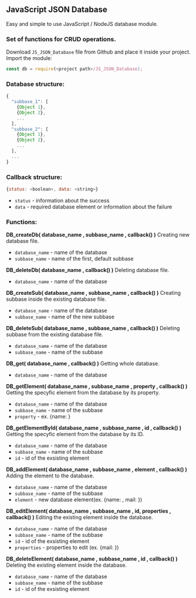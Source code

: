 ## JavaScript JSON Database
Easy and simple to use JavaScript / NodeJS database module.
### Set of functions for CRUD operations.

Download `JS_JSON_Database` file from Github and place it inside your project.
Import the module:

```js
const db = require(<project path>/JS_JSON_Database);
```

### Database structure:

```js
{
  "subbase_1": [
    {Object 1},
    {Object 2},
    ...
  ],
  "subbase_2": [
    {Object 1},
    {Object 2},
    ...
  ],
  ...
}
```

### Callback structure:

```js
{status: <boolean>, data: <string>}
```
- `status` - information about the success
- `data` - required database element or information about the failure

### Functions:

**DB_createDb( database_name ,  subbase_name , callback() )**
Creating new database file.
- `database_name` - name of the database
- `subbase_name` - name of the first, default subbase

**DB_deleteDb( database_name , callback() )**
Deleting database file.
- `database_name` - name of the database

**DB_createSub( database_name ,  subbase_name , callback() )**
Creating subbase inside the existing database file.
- `database_name` - name of the database
- `subbase_name` - name of the new subbase

**DB_deleteSub( database_name ,  subbase_name , callback() )**
Deleting subbase from the existing database file.
- `database_name` - name of the database
- `subbase_name` - name of the subbase

**DB_get( database_name , callback() )**
Getting whole database.
- `database_name` - name of the database

**DB_getElement( database_name ,  subbase_name , property , callback() )**
Getting the specyfic element from the database by its property.
- `database_name` - name of the database
- `subbase_name` - name of the subbase
- `property` - ex. {name: <name>}
  
**DB_getElementById( database_name ,  subbase_name , id , callback() )**
Getting the specyfic element from the database by its ID.
- `database_name` - name of the database
- `subbase_name` - name of the subbase
- `id` - id of the exsisting element
  
**DB_addElement( database_name ,  subbase_name , element , callback() )**
Adding the element to the database.
- `database_name` - name of the database
- `subbase_name` - name of the subbase
- `element` - new database element(ex. {name: <name>, mail: <mail>})
  
**DB_editElement( database_name ,  subbase_name , id, properties , callback() )**
Editing the existing element inside the database.
- `database_name` - name of the database
- `subbase_name` - name of the subbase
- `id` - id of the exsisting element
- `properties` - properties to edit (ex. {mail: <mail>})
  
**DB_deleteElement( database_name ,  subbase_name , id , callback() )**
Deleting the existing element inside the database.
- `database_name` - name of the database
- `subbase_name` - name of the subbase
- `id` - id of the exsisting element
